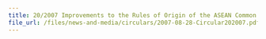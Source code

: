 ```yaml
---
title: 20/2007 Improvements to the Rules of Origin of the ASEAN Common Effective Preferential Tariff (CEPT) Scheme for the ASEAN Free Trade Area (AFTA)
file_url: /files/news-and-media/circulars/2007-08-28-Circular202007.pdf
---
```

